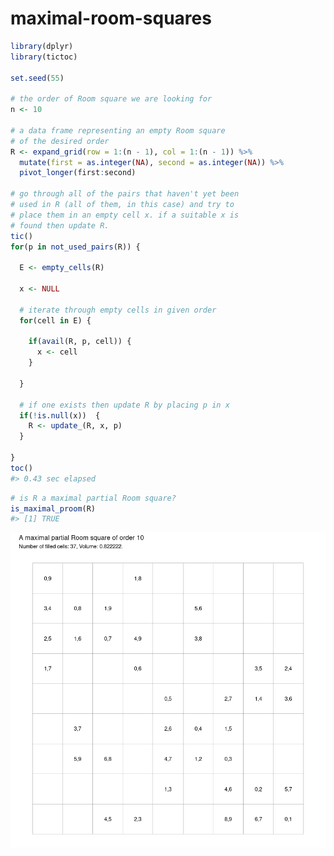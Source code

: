 
<!-- README.md is generated from README.Rmd. Please edit that file -->

# maximal-room-squares

<!-- badges: start -->
<!-- badges: end -->

``` r
library(dplyr)
library(tictoc)

set.seed(55)

# the order of Room square we are looking for
n <- 10

# a data frame representing an empty Room square
# of the desired order
R <- expand_grid(row = 1:(n - 1), col = 1:(n - 1)) %>%
  mutate(first = as.integer(NA), second = as.integer(NA)) %>%
  pivot_longer(first:second)

# go through all of the pairs that haven't yet been
# used in R (all of them, in this case) and try to
# place them in an empty cell x. if a suitable x is
# found then update R.
tic()
for(p in not_used_pairs(R)) {
  
  E <- empty_cells(R)
  
  x <- NULL
  
  # iterate through empty cells in given order
  for(cell in E) {
    
    if(avail(R, p, cell)) {
      x <- cell
    }
    
  }
  
  # if one exists then update R by placing p in x
  if(!is.null(x))  {
    R <- update_(R, x, p)
  }
  
}
toc()
#> 0.43 sec elapsed
```

``` r
# is R a maximal partial Room square?
is_maximal_proom(R)
#> [1] TRUE
```

![](figure/plot-1.png)<!-- -->
